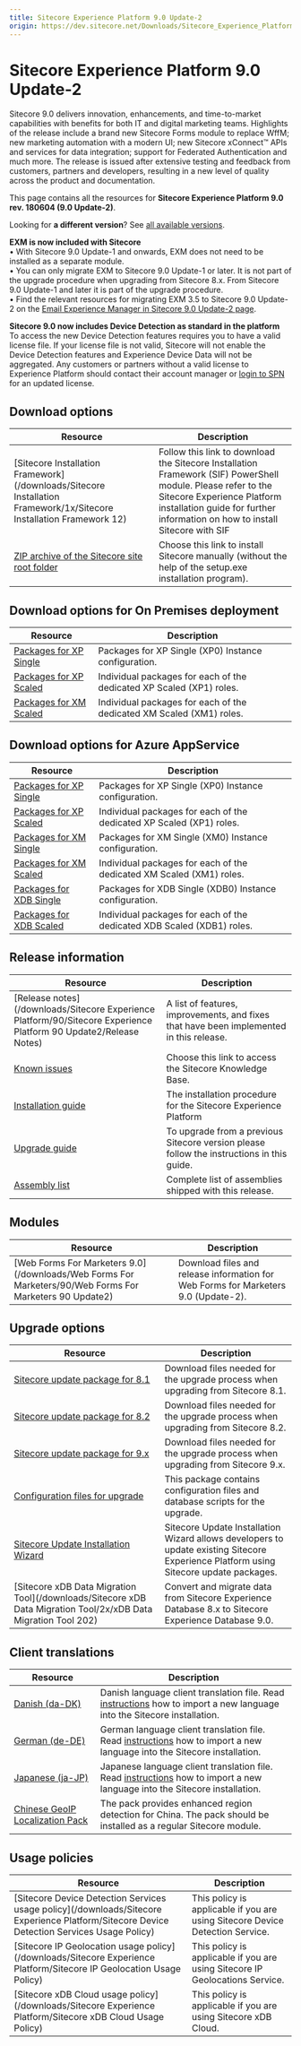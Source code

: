 ```yaml
---
title: Sitecore Experience Platform 9.0 Update-2
origin: https://dev.sitecore.net/Downloads/Sitecore_Experience_Platform/90/Sitecore_Experience_Platform_90_Update2.aspx
---
```



Sitecore Experience Platform 9.0 Update-2
=========================================

Sitecore 9.0 delivers innovation, enhancements, and time-to-market capabilities with benefits for both IT and digital marketing teams. Highlights of the release include a brand new Sitecore Forms module to replace WffM; new marketing automation with a modern UI; new Sitecore xConnect™ APIs and services for data integration; support for Federated Authentication and much more. The release is issued after extensive testing and feedback from customers, partners and developers, resulting in a new level of quality across the product and documentation.

This page contains all the resources for **Sitecore Experience Platform 9.0 rev. 180604 (9.0 Update-2)**.

Looking for **a different version**? See [all available versions](/downloads/Sitecore_Experience_Platform).

**EXM is now included with Sitecore**  
• With Sitecore 9.0 Update-1 and onwards, EXM does not need to be installed as a separate module.  
• You can only migrate EXM to Sitecore 9.0 Update-1 or later. It is not part of the upgrade procedure when upgrading from Sitecore 8.x. From Sitecore 9.0 Update-1 and later it is part of the upgrade procedure.  
• Find the relevant resources for migrating EXM 3.5 to Sitecore 9.0 Update-2 on the [Email Experience Manager in Sitecore 9.0 Update-2 page](https://dev.sitecore.net/Downloads/Email_Experience_Manager/90/Email_Experience_Manager_in_Sitecore_90_Update2).

**Sitecore 9.0 now includes Device Detection as standard in the platform**  
To access the new Device Detection features requires you to have a valid license file. If your license file is not valid, Sitecore will not enable the Device Detection features and Experience Device Data will not be aggregated. Any customers or partners without a valid license to Experience Platform should contact their account manager or [login to SPN](http://spn.sitecore.net/default) for an updated license.

Download options
----------------

| Resource | Description |
| --- | --- |
| [Sitecore Installation Framework](/downloads/Sitecore Installation Framework/1x/Sitecore Installation Framework 12)|Follow this link to download the Sitecore Installation Framework (SIF) PowerShell module. Please refer to the Sitecore Experience Platform installation guide for further information on how to install Sitecore with SIF|
| [ZIP archive of the Sitecore site root folder](https://sitecoredev.azureedge.net/~/media/9DA8E41B0E844F1DA2B131A30871F5D5.ashx?date=20180619T152712) | Choose this link to install Sitecore manually (without the help of the setup.exe installation program). |

Download options for On Premises deployment
-------------------------------------------

| Resource | Description |
| --- | --- |
| [Packages for XP Single](https://sitecoredev.azureedge.net/~/media/F53E9734518E47EF892AD40A333B9426.ashx?date=20180620T085156) | Packages for XP Single (XP0) Instance configuration. |
| [Packages for XP Scaled](https://sitecoredev.azureedge.net/~/media/F3BCFB785D0849EF857FFD1367797D21.ashx?date=20180620T085259) | Individual packages for each of the dedicated XP Scaled (XP1) roles. |
| [Packages for XM Scaled](https://sitecoredev.azureedge.net/~/media/79299199AF2F4BFEAB39EAED8A1875E1.ashx?date=20180620T085155) | Individual packages for each of the dedicated XM Scaled (XM1) roles. |

Download options for Azure AppService
-------------------------------------

| Resource | Description |
| --- | --- |
| [Packages for XP Single](https://sitecoredev.azureedge.net/~/media/BDF5A396761F4769B22B55A89E604C79.ashx?date=20180620T084943) | Packages for XP Single (XP0) Instance configuration. |
| [Packages for XP Scaled](https://sitecoredev.azureedge.net/~/media/3215C20804EC4BD48264196246CD6F90.ashx?date=20180620T085101) | Individual packages for each of the dedicated XP Scaled (XP1) roles. |
| [Packages for XM Single](https://sitecoredev.azureedge.net/~/media/65BBC457CC304F4F8B9D1DCB36EFB4AD.ashx?date=20180620T084942) | Packages for XM Single (XM0) Instance configuration. |
| [Packages for XM Scaled](https://sitecoredev.azureedge.net/~/media/18497E200D9241F880C2053C6513DB1A.ashx?date=20180620T084936) | Individual packages for each of the dedicated XM Scaled (XM1) roles. |
| [Packages for XDB Single](https://sitecoredev.azureedge.net/~/media/82F249B368E4436BAD4685CC4868A7D4.ashx?date=20180620T084857) | Packages for XDB Single (XDB0) Instance configuration. |
| [Packages for XDB Scaled](https://sitecoredev.azureedge.net/~/media/2D0E45D0B78240949649BA74A7622A93.ashx?date=20180620T084856) | Individual packages for each of the dedicated XDB Scaled (XDB1) roles. |

Release information
-------------------

| Resource | Description |
| --- | --- |
| [Release notes](/downloads/Sitecore Experience Platform/90/Sitecore Experience Platform 90 Update2/Release Notes) | A list of features, improvements, and fixes that have been implemented in this release. |
| [Known issues](https://kb.sitecore.net/articles/125044) | Choose this link to access the Sitecore Knowledge Base. |
| [Installation guide](https://sitecoredev.azureedge.net/~/media/F97AEBC82D2A4EFFBED9C95EC5E9DC31.ashx?date=20200327T152928)|The installation procedure for the Sitecore Experience Platform|
| [Upgrade guide](https://sitecoredev.azureedge.net/~/media/A24AE0FB3EC947ACB8F6FCCFBA0CD8C3.ashx?date=20201113T113450) | To upgrade from a previous Sitecore version please follow the instructions in this guide. |
| [Assembly list](https://sitecoredev.azureedge.net/~/media/F24B9E2ABE86405484F9BA43F5EDF6F1.ashx?date=20180619T152241) | Complete list of assemblies shipped with this release. |

Modules
-------

| Resource | Description |
| --- | --- |
| [Web Forms For Marketers 9.0](/downloads/Web Forms For Marketers/90/Web Forms For Marketers 90 Update2) | Download files and release information for Web Forms for Marketers 9.0 (Update-2). |

Upgrade options
---------------

| Resource | Description |
| --- | --- |
| [Sitecore update package for 8.1](https://sitecoredev.azureedge.net/~/media/76707A18871C4DE688779DC77E76D0CD.ashx?date=20180620T084710) | Download files needed for the upgrade process when upgrading from Sitecore 8.1. |
| [Sitecore update package for 8.2](https://sitecoredev.azureedge.net/~/media/571674D7FBFD497BBF4D087F89547176.ashx?date=20180620T084814) | Download files needed for the upgrade process when upgrading from Sitecore 8.2. |
| [Sitecore update package for 9.x](https://sitecoredev.azureedge.net/~/media/DF7E6152BD70479F97ED9FFAE826999C.ashx?date=20180620T084814) | Download files needed for the upgrade process when upgrading from Sitecore 9.x. |
| [Configuration files for upgrade](https://sitecoredev.azureedge.net/~/media/A2BDBA5BFA0D4944825E7EE67688E2F9.ashx?date=20180619T152241) | This package contains configuration files and database scripts for the upgrade. |
| [Sitecore Update Installation Wizard](https://sitecoredev.azureedge.net/~/media/9D1E2B31A3D940ACAEAE6CD849FE7CC6.ashx?date=20180619T151939) | Sitecore Update Installation Wizard allows developers to update existing Sitecore Experience Platform using Sitecore update packages. |
| [Sitecore xDB Data Migration Tool](/downloads/Sitecore xDB Data Migration Tool/2x/xDB Data Migration Tool 202) | Convert and migrate data from Sitecore Experience Database 8.x to Sitecore Experience Database 9.0. |

Client translations
-------------------

| Resource | Description |
| --- | --- |
| [Danish (da-DK)](https://sitecoredev.azureedge.net/~/media/BE5B81A02F5D4299B1B42C315661E08A.ashx?date=20180619T152145) | Danish language client translation file. Read [instructions](~/link?_id=D72CBF8CE581436CBBCAEE896C8646F7&_z=z) how to import a new language into the Sitecore installation. |
| [German (de-DE)](https://sitecoredev.azureedge.net/~/media/611CCEA2ACA1408880098889916FEA53.ashx?date=20180619T152145) | German language client translation file. Read [instructions](~/link?_id=D72CBF8CE581436CBBCAEE896C8646F7&_z=z) how to import a new language into the Sitecore installation. |
| [Japanese (ja-JP)](https://sitecoredev.azureedge.net/~/media/FE4D8C470C7148F3A5857F9C07B5616D.ashx?date=20180619T152146) | Japanese language client translation file. Read [instructions](~/link?_id=D72CBF8CE581436CBBCAEE896C8646F7&_z=z) how to import a new language into the Sitecore installation. |
| [Chinese GeoIP Localization Pack](https://sitecoredev.azureedge.net/~/media/D75C7162A1B4435486BA30894A6CBA18.ashx?date=20180327T105123) | The pack provides enhanced region detection for China. The pack should be installed as a regular Sitecore module. |

Usage policies
--------------

| Resource | Description |
| --- | --- |
| [Sitecore Device Detection Services usage policy](/downloads/Sitecore Experience Platform/Sitecore Device Detection Services Usage Policy) | This policy is applicable if you are using Sitecore Device Detection Service. |
| [Sitecore IP Geolocation usage policy](/downloads/Sitecore Experience Platform/Sitecore IP Geolocation Usage Policy) | This policy is applicable if you are using Sitecore IP Geolocations Service. |
| [Sitecore xDB Cloud usage policy](/downloads/Sitecore Experience Platform/Sitecore xDB Cloud Usage Policy) | This policy is applicable if you are using Sitecore xDB Cloud. |